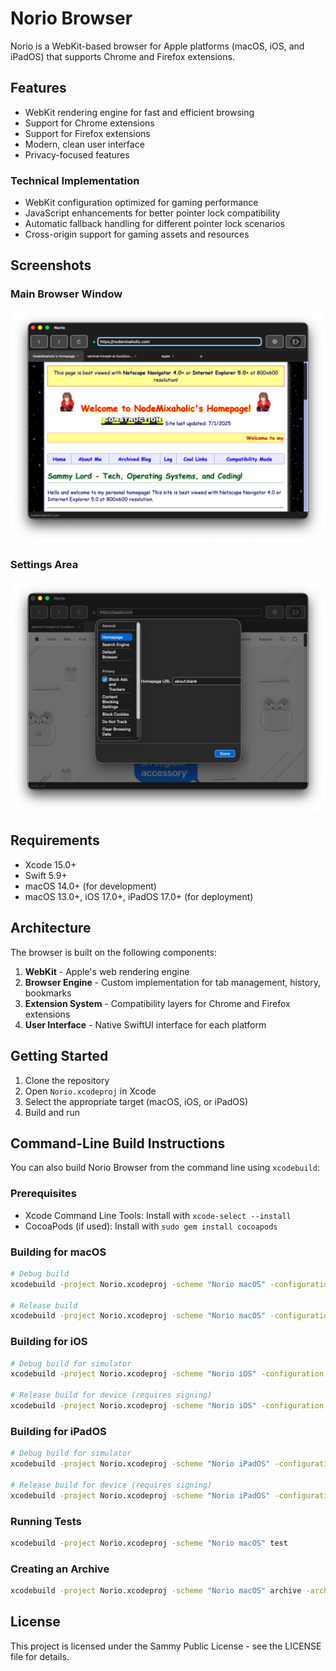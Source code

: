 # Norio Browser

Norio is a WebKit-based browser for Apple platforms (macOS, iOS, and iPadOS) that supports Chrome and Firefox extensions.

## Features

- WebKit rendering engine for fast and efficient browsing
- Support for Chrome extensions
- Support for Firefox extensions
- Modern, clean user interface
- Privacy-focused features

### Technical Implementation
- WebKit configuration optimized for gaming performance
- JavaScript enhancements for better pointer lock compatibility
- Automatic fallback handling for different pointer lock scenarios
- Cross-origin support for gaming assets and resources

## Screenshots

### Main Browser Window
![Main Browser Window](norio-ss-website.png)

### Settings Area
![Settings Area](norio-ss-settings.png)

## Requirements

- Xcode 15.0+
- Swift 5.9+
- macOS 14.0+ (for development)
- macOS 13.0+, iOS 17.0+, iPadOS 17.0+ (for deployment)

## Architecture

The browser is built on the following components:

1. **WebKit** - Apple's web rendering engine
2. **Browser Engine** - Custom implementation for tab management, history, bookmarks
3. **Extension System** - Compatibility layers for Chrome and Firefox extensions
4. **User Interface** - Native SwiftUI interface for each platform

## Getting Started

1. Clone the repository
2. Open `Norio.xcodeproj` in Xcode
3. Select the appropriate target (macOS, iOS, or iPadOS)
4. Build and run

## Command-Line Build Instructions

You can also build Norio Browser from the command line using `xcodebuild`:

### Prerequisites

- Xcode Command Line Tools: Install with `xcode-select --install`
- CocoaPods (if used): Install with `sudo gem install cocoapods`

### Building for macOS

```bash
# Debug build
xcodebuild -project Norio.xcodeproj -scheme "Norio macOS" -configuration Debug build

# Release build
xcodebuild -project Norio.xcodeproj -scheme "Norio macOS" -configuration Release build
```

### Building for iOS

```bash
# Debug build for simulator
xcodebuild -project Norio.xcodeproj -scheme "Norio iOS" -configuration Debug -sdk iphonesimulator build

# Release build for device (requires signing)
xcodebuild -project Norio.xcodeproj -scheme "Norio iOS" -configuration Release -sdk iphoneos build
```

### Building for iPadOS

```bash
# Debug build for simulator
xcodebuild -project Norio.xcodeproj -scheme "Norio iPadOS" -configuration Debug -sdk iphonesimulator build

# Release build for device (requires signing)
xcodebuild -project Norio.xcodeproj -scheme "Norio iPadOS" -configuration Release -sdk iphoneos build
```

### Running Tests

```bash
xcodebuild -project Norio.xcodeproj -scheme "Norio macOS" test
```

### Creating an Archive

```bash
xcodebuild -project Norio.xcodeproj -scheme "Norio macOS" archive -archivePath ./build/Norio.xcarchive
```

## License

This project is licensed under the Sammy Public License - see the LICENSE file for details. 
